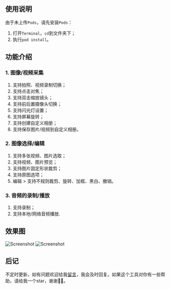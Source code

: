 ## 使用说明

由于未上传`Pods`，请先安装`Pods`：

1. 打开`Terminal`，`cd`到文件夹下；
2. 执行`pod install`。


## 功能介绍

### 1. 图像/视频采集

1. 支持拍照、视频录制切换；
2. 支持点击对焦；
3. 支持双击缩放镜头；
4. 支持前后置摄像头切换；
5. 支持闪光灯设置；
6. 支持屏幕旋转；
7. 支持创建自定义相册；
8. 支持保存图片/视频到自定义相册。


### 2. 图像选择/编辑

1. 支持多张视频、图片选取；
2. 支持视频、图片预览；
3. 支持图片固定形状裁剪；
4. 支持原图选项；
5. 编辑 > 支持不规则裁剪、旋转、加框、黑白、撤销。


### 3. 音频的录制/播放

1. 支持录制；
2. 支持本地/网络音频播放.


## 效果图

![Screenshot](https://github.com/ChellyLau/MediaUnitedKit/blob/master/Screenshot/screenshot_0.png)
![Screenshot](https://github.com/ChellyLau/MediaUnitedKit/blob/master/Screenshot/screenshot_1.png)


## 后记

不定时更新，如有问题欢迎给我[留言](https://github.com/ChellyLau/MediaUnitedKit/issues)，我会及时回复。如果这个工具对你有一些帮助，请给我一个star，谢谢🌹🌹。

